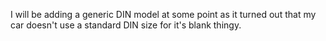 I will be adding a generic DIN model at some point as it turned out that my car doesn't use a standard DIN size for it's blank thingy.